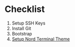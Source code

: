 # Checklist

1. Setup SSH Keys
2. Install Git
3. Bootstrap
4. [Setup Nord Terminal Theme](https://github.com/arcticicestudio/nord-terminal-app)
